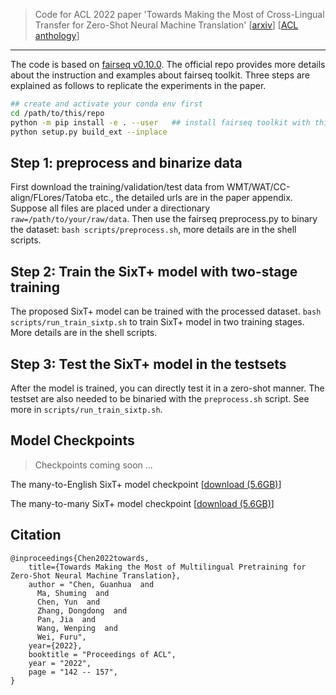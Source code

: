 > Code for ACL 2022 paper 'Towards Making the Most of Cross-Lingual Transfer for Zero-Shot Neural Machine Translation' [[arxiv](https://arxiv.org/abs/2110.08547)] [[ACL anthology](https://aclanthology.org/2022.acl-long.12/)]

----

The code is based on [fairseq v0.10.0](https://github.com/pytorch/fairseq/tree/v0.10.0). The official repo provides more details about the instruction and examples about fairseq toolkit. Three steps are explained as follows to replicate the experiments in the paper.

```bash
## create and activate your conda env first
cd /path/to/this/repo
python -m pip install -e . --user   ## install fairseq toolkit with this repo
python setup.py build_ext --inplace
```


## Step 1: preprocess and binarize data

First download the training/validation/test data from WMT/WAT/CC-align/FLores/Tatoba etc., the detailed urls are in the paper appendix. Suppose all files are placed under a directionary `raw=/path/to/your/raw/data`. Then use the fairseq preprocess.py to binary the dataset: `bash scripts/preprocess.sh`, more details are in the shell scripts.


## Step 2: Train the SixT+ model with two-stage training

The proposed SixT+ model can be trained with the processed dataset. `bash scripts/run_train_sixtp.sh` to train SixT+ model in two training stages. More details are in the shell scripts.



## Step 3: Test the SixT+ model in the testsets

After the model is trained, you can directly test it in a zero-shot manner. The testset are also needed to be binaried with the `preprocess.sh` script. See more in `scripts/run_train_sixtp.sh`. 



## Model Checkpoints 

> Checkpoints coming soon ...


The many-to-English SixT+ model checkpoint [[download (5.6GB)]()]

The many-to-many SixT+ model checkpoint [[download (5.6GB)]()]


## Citation

```
@inproceedings{Chen2022towards,
    title={Towards Making the Most of Multilingual Pretraining for Zero-Shot Neural Machine Translation}, 
    author = "Chen, Guanhua  and
      Ma, Shuming  and
      Chen, Yun  and
      Zhang, Dongdong  and
      Pan, Jia  and
      Wang, Wenping  and
      Wei, Furu",
    year={2022},
    booktitle = "Proceedings of ACL",
    year = "2022",
    page = "142 -- 157",
}
```
